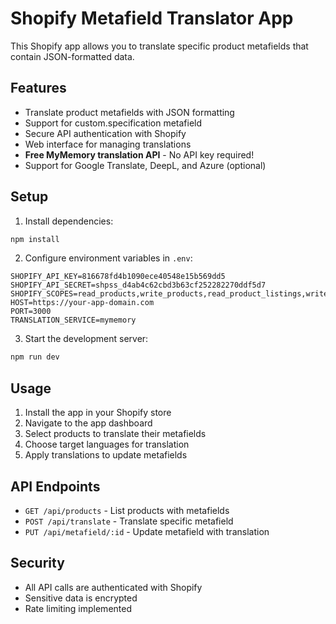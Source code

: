 # Shopify Metafield Translator App

This Shopify app allows you to translate specific product metafields that contain JSON-formatted data.

## Features

- Translate product metafields with JSON formatting
- Support for custom.specification metafield
- Secure API authentication with Shopify
- Web interface for managing translations
- **Free MyMemory translation API** - No API key required!
- Support for Google Translate, DeepL, and Azure (optional)

## Setup

1. Install dependencies:
```bash
npm install
```

2. Configure environment variables in `.env`:
```
SHOPIFY_API_KEY=816678fd4b1090ece40548e15b569dd5
SHOPIFY_API_SECRET=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
SHOPIFY_SCOPES=read_products,write_products,read_product_listings,write_product_listings
HOST=https://your-app-domain.com
PORT=3000
TRANSLATION_SERVICE=mymemory
```

3. Start the development server:
```bash
npm run dev
```

## Usage

1. Install the app in your Shopify store
2. Navigate to the app dashboard
3. Select products to translate their metafields
4. Choose target languages for translation
5. Apply translations to update metafields

## API Endpoints

- `GET /api/products` - List products with metafields
- `POST /api/translate` - Translate specific metafield
- `PUT /api/metafield/:id` - Update metafield with translation

## Security

- All API calls are authenticated with Shopify
- Sensitive data is encrypted
- Rate limiting implemented
